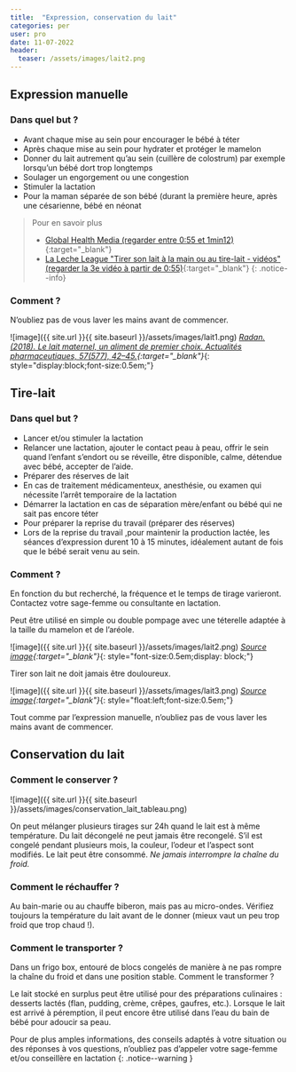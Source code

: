 ```yaml
---
title:  "Expression, conservation du lait"
categories: per
user: pro
date: 11-07-2022
header:
  teaser: /assets/images/lait2.png
---
```

## Expression manuelle

### Dans quel but ?
- Avant chaque mise au sein pour encourager le bébé à téter 
- Après chaque mise au sein pour hydrater et protéger le mamelon 
- Donner du lait autrement qu’au sein (cuillère de colostrum) par exemple lorsqu’un bébé dort trop longtemps
- Soulager un engorgement ou une congestion
- Stimuler la lactation
- Pour la maman séparée de son bébé (durant la première heure, après une césarienne, bébé en néonat



>Pour en savoir plus
>- [Global Health Media (regarder entre 0:55 et 1min12)](https://globalhealthmedia.org/videos/breastfeeding-attachment/){:target="_blank"}
>- [La Leche League "Tirer son lait à la main ou au tire-lait - vidéos"  (regarder la 3e vidéo à partir de 0:55)](https://www.lllfrance.org/vous-informer/fonds-documentaire/videos/1833-tirer-son-lait-a-la-main ){:target="_blank"}
{: .notice--info}




### Comment ?
N’oubliez pas de vous laver les mains avant de commencer.

![image]({{ site.url }}{{ site.baseurl }}/assets/images/lait1.png)
*[Radan. (2018). Le lait maternel, un aliment de premier choix. Actualités pharmaceutiques, 57(577), 42–45.](https://doi.org/10.1016/j.actpha.2018.04.009){:target="_blank"}*{: style="display:block;font-size:0.5em;"}



## Tire-lait


### Dans quel but ?

- Lancer et/ou stimuler la lactation
- Relancer une lactation, ajouter le contact peau à peau, offrir le sein quand l’enfant s’endort ou se réveille, être disponible, calme, détendue avec bébé, accepter de l’aide.
- Préparer des réserves de lait
- En cas de traitement médicamenteux, anesthésie, ou examen qui nécessite l’arrêt temporaire de la lactation
- Démarrer la lactation en cas de séparation mère/enfant ou bébé qui ne sait pas encore téter 
- Pour préparer la reprise du travail (préparer des réserves)
- Lors de la reprise du travail ,pour maintenir la production lactée, les séances d’expression durent 10 à 15 minutes, idéalement autant de fois que le bébé serait venu au sein.

### Comment ?

En fonction du but recherché, la fréquence et le temps de tirage varieront. Contactez votre sage-femme ou consultante en lactation.

Peut être utilisé en simple ou double pompage avec une téterelle adaptée à la taille du mamelon et de l’aréole. 


![image]({{ site.url }}{{ site.baseurl }}/assets/images/lait2.png)
*[Source image](https://www.bol.com/be/fr/p/byer-electrique-double-2-tire-lait-sans-bpa-150-ml/9300000015759061/){:target="_blank"}*{: style="font-size:0.5em;display: block;"}

Tirer son lait ne doit jamais être douloureux. 

![image]({{ site.url }}{{ site.baseurl }}/assets/images/lait3.png)
*[Source image](https://blog.mon-materiel-medical-en-pharmacie.fr/content/28-comment-choisir-la-taille-de-ma-teterelle){:target="_blank"}*{: style="float:left;font-size:0.5em;"}

Tout comme par l’expression manuelle, n’oubliez pas de vous laver les mains avant de commencer.

## Conservation du lait

### Comment le conserver ?


![image]({{ site.url }}{{ site.baseurl }}/assets/images/conservation_lait_tableau.png)

On peut mélanger plusieurs tirages sur 24h quand le lait est à même température.
Du lait décongelé ne peut jamais être recongelé. S’il est congelé pendant plusieurs mois, la couleur, l’odeur et l’aspect sont modifiés. Le lait peut être consommé. 
*Ne jamais interrompre la chaîne du froid.*

### Comment le réchauffer ?

Au bain-marie ou au chauffe biberon, mais pas au micro-ondes.
Vérifiez toujours la température du lait avant de le donner (mieux vaut un peu trop froid que trop chaud !).

### Comment le transporter ?

Dans un frigo box, entouré de blocs congelés de manière à ne pas rompre la chaîne du froid et dans une position stable.
Comment le transformer ?

Le lait stocké en surplus peut être utilisé pour des préparations culinaires : desserts lactés (flan, pudding, crème, crêpes, gaufres, etc.).
Lorsque le lait est arrivé à péremption, il peut encore être utilisé dans l’eau du bain de bébé pour adoucir sa peau.



Pour de plus amples informations, des conseils adaptés à votre situation ou des réponses à vos questions, n’oubliez pas d’appeler votre sage-femme et/ou conseillère en lactation
{: .notice--warning }

